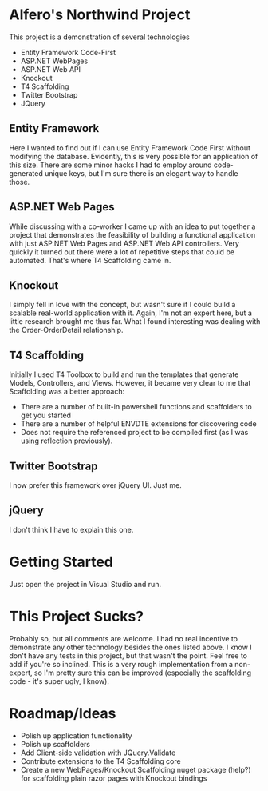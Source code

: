 Alfero's Northwind Project
================================

This project is a demonstration of several technologies

* Entity Framework Code-First
* ASP.NET WebPages
* ASP.NET Web API
* Knockout
* T4 Scaffolding
* Twitter Bootstrap
* JQuery

Entity Framework
----------------

Here I wanted to find out if I can use Entity Framework Code First without modifying the database. 
Evidently, this is very possible for an application of this size. There are some minor hacks I had to employ
around code-generated unique keys, but I'm sure there is an elegant way to handle those.

ASP.NET Web Pages
-----------------

While discussing with a co-worker I came up with an idea 
to put together a project that demonstrates the feasibility of building a functional application with just
ASP.NET Web Pages and ASP.NET Web API controllers. Very quickly it turned out there were a lot of repetitive steps
that could be automated. That's where T4 Scaffolding came in.

Knockout
--------

I simply fell in love with the concept, but wasn't sure if I could build a scalable real-world application with it.
Again, I'm not an expert here, but a little research brought me thus far. What I found interesting was dealing with 
the Order-OrderDetail relationship.

T4 Scaffolding
--------------

Initially I used T4 Toolbox to build and run the templates that generate Models, Controllers, and Views.
However, it became very clear to me that Scaffolding was a better approach:

* There are a number of built-in powershell functions and scaffolders to get you started
* There are a number of helpful ENVDTE extensions for discovering code
* Does not require the referenced project to be compiled first (as I was using reflection previously).


Twitter Bootstrap
-----------------

I now prefer this framework over jQuery UI. Just me.

jQuery
------

I don't think I have to explain this one.

Getting Started
===============

Just open the project in Visual Studio and run.

This Project Sucks?
===================

Probably so, but all comments are welcome. I had no real incentive to demonstrate any other technology besides the ones listed above.
I know I don't have any tests in this project, but that wasn't the point. Feel free to add if you're so inclined.
This is a very rough implementation from a non-expert, so I'm pretty sure this can be improved (especially the scaffolding code - it's super ugly, I know).

Roadmap/Ideas
=============

* Polish up application functionality
* Polish up scaffolders
* Add Client-side validation with JQuery.Validate
* Contribute extensions to the T4 Scaffolding core
* Create a new WebPages/Knockout Scaffolding nuget package (help?) for scaffolding plain razor pages with Knockout bindings